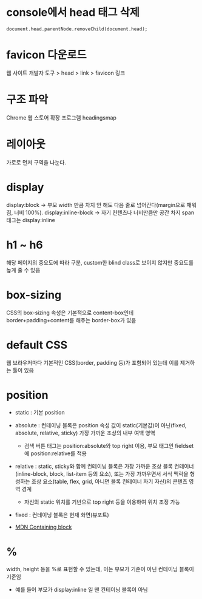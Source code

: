 # console에서 head 태그 삭제

`document.head.parentNode.removeChild(document.head);`

# favicon 다운로드

웹 사이트 개발자 도구 > head > link > favicon 링크

# 구조 파악

Chrome 웹 스토어 확장 프로그램 headingsmap

# 레이아웃

가로로 먼저 구역을 나눈다.

# display

display:block -> 부모 width 만큼 차지 안 해도 다음 줄로 넘어간다(margin으로 채워짐, 너비 100%).
display:inline-block -> 자기 컨텐츠나 너비만큼만 공간 차지
span 태그는 display:inline

# h1 ~ h6

해당 페이지의 중요도에 따라 구분, custom한 blind class로 보이지 않지만 중요도를 높게 줄 수 있음

# box-sizing

CSS의 box-sizing 속성은 기본적으로 content-box인데 border+padding+content를 해주는 border-box가 있음

# default CSS

웹 브라우저마다 기본적인 CSS(border, padding 등)가 포함되어 있는데 이를 제거하는 툴이 있음

# position

- static : 기본 position

- absolute : 컨테이닝 블록은 position 속성 값이 static(기본값)이 아닌(fixed, absolute, relative, sticky) 가장 가까운 조상의 내부 여백 영역

  - 검색 버튼 태그는 position:absolute와 top right 이용, 부모 태그인 fieldset에 position:relative를 적용

- relative : static, sticky와 함께 컨테이닝 블록은 가장 가까운 조상 블록 컨테이너(inline-block, block, list-item 등의 요소), 또는 가장 가까우면서 서식 맥락을 형성하는 조상 요소(table, flex, grid, 아니면 블록 컨테이너 자기 자신)의 콘텐츠 영역 경계

  - 자신의 static 위치를 기반으로 top right 등을 이용하여 위치 조정 가능

- fixed : 컨테이닝 블록은 현재 화면(뷰포트)

- [MDN Containing block](https://developer.mozilla.org/ko/docs/Web/CSS/Containing_block)

# %

width, height 등을 %로 표현할 수 있는데, 이는 부모가 기준이 아닌 컨테이닝 블록이 기준임

- 예를 들어 부모가 display:inline 일 땐 컨테이닝 블록이 아님
